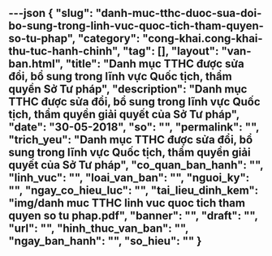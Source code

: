 ---json
{
    "slug": "danh-muc-tthc-duoc-sua-doi-bo-sung-trong-linh-vuc-quoc-tich-tham-quyen-so-tu-phap",
    "category": "cong-khai.cong-khai-thu-tuc-hanh-chinh",
    "tag": [],
    "layout": "van-ban.html",
    "title": "Danh mục TTHC được sửa đổi, bổ sung trong lĩnh vực Quốc tịch, thẩm quyền Sở Tư pháp",
    "description": "Danh mục TTHC được sửa đổi, bổ sung trong lĩnh vực Quốc tịch, thẩm quyền giải quyết của Sở Tư pháp",
    "date": "30-05-2018",
    "so": "",
    "permalink": "",
    "trich_yeu": "Danh mục TTHC được sửa đổi, bổ sung trong lĩnh vực Quốc tịch, thẩm quyền giải quyết của Sở Tư pháp",
    "co_quan_ban_hanh": "",
    "linh_vuc": "",
    "loai_van_ban": "",
    "nguoi_ky": "",
    "ngay_co_hieu_luc": "",
    "tai_lieu_dinh_kem": "img/danh muc TTHC linh vuc quoc tich tham quyen so tu phap.pdf",
    "banner": "",
    "draft": "",
    "url": "",
    "hinh_thuc_van_ban": "",
    "ngay_ban_hanh": "",
    "so_hieu": ""
}
---
